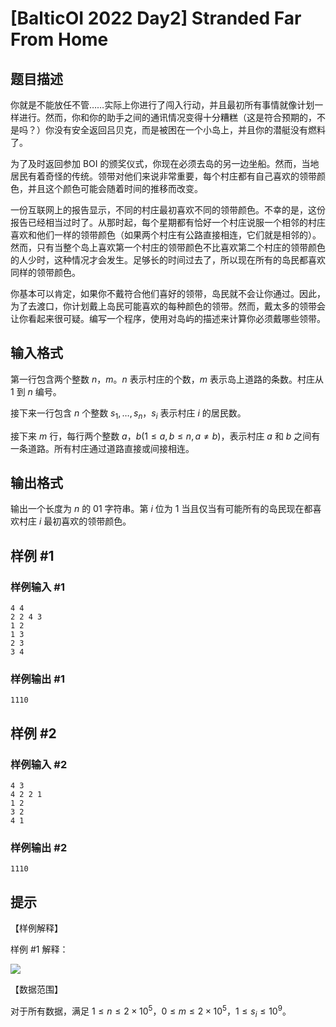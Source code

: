 # [BalticOI 2022 Day2] Stranded Far From Home

## 题目描述

你就是不能放任不管……实际上你进行了闯入行动，并且最初所有事情就像计划一样进行。然而，你和你的助手之间的通讯情况变得十分糟糕（这是符合预期的，不是吗？）你没有安全返回吕贝克，而是被困在一个小岛上，并且你的潜艇没有燃料了。

为了及时返回参加 BOI 的颁奖仪式，你现在必须去岛的另一边坐船。然而，当地居民有着奇怪的传统。领带对他们来说非常重要，每个村庄都有自己喜欢的领带颜色，并且这个颜色可能会随着时间的推移而改变。

一份互联网上的报告显示，不同的村庄最初喜欢不同的领带颜色。不幸的是，这份报告已经相当过时了。从那时起，每个星期都有恰好一个村庄说服一个相邻的村庄喜欢和他们一样的领带颜色（如果两个村庄有公路直接相连，它们就是相邻的）。然而，只有当整个岛上喜欢第一个村庄的领带颜色不比喜欢第二个村庄的领带颜色的人少时，这种情况才会发生。足够长的时间过去了，所以现在所有的岛民都喜欢同样的领带颜色。

你基本可以肯定，如果你不戴符合他们喜好的领带，岛民就不会让你通过。因此，为了去渡口，你计划戴上岛民可能喜欢的每种颜色的领带。然而，戴太多的领带会让你看起来很可疑。编写一个程序，使用对岛屿的描述来计算你必须戴哪些领带。

## 输入格式

第一行包含两个整数 $n$，$m$。$n$ 表示村庄的个数，$m$ 表示岛上道路的条数。村庄从 $1$ 到 $n$ 编号。

接下来一行包含 $n$ 个整数 $s_1,\dots,s_n$，$s_i$ 表示村庄 $i$ 的居民数。

接下来 $m$ 行，每行两个整数 $a$，$b(1\le a,b\le n,a\neq b)$，表示村庄 $a$ 和 $b$ 之间有一条道路。所有村庄通过道路直接或间接相连。

## 输出格式

输出一个长度为 $n$ 的 $01$ 字符串。第 $i$ 位为 $1$ 当且仅当有可能所有的岛民现在都喜欢村庄 $i$ 最初喜欢的领带颜色。

## 样例 #1

### 样例输入 #1
```
4 4
2 2 4 3
1 2
1 3
2 3
3 4
```

### 样例输出 #1

```
1110
```

## 样例 #2

### 样例输入 #2
```
4 3
4 2 2 1
1 2
3 2
4 1
```

### 样例输出 #2

```
1110
```

## 提示

【样例解释】

样例 #1 解释：

![](https://cdn.luogu.com.cn/upload/image_hosting/g9hsfh2d.png)

【数据范围】

对于所有数据，满足 $1\le n\le 2\times 10^5$，$0\le m \le 2\times 10^5$，$1 \le s_ i\le 10^9$。
